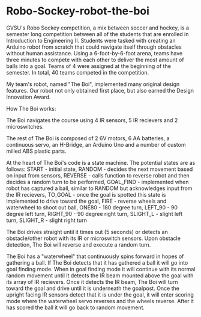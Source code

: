 # Robo-Sockey-robot-the-boi

GVSU's Robo Sockey competition, a mix between soccer and hockey, is a semester long competition between all of the students that are enrolled in Introduction to Engineering II. Students were tasked with creating an Arduino robot from scratch that could navigate itself through obstacles without human assistance. Using a 6-foot-by-6-foot arena, teams have three minutes to compete with each other to deliver the most amount of balls into a goal. Teams of 4 were assigned at the beginning of the semester. In total, 40 teams competed in the competition.


My team's robot, named "The Boi", implemented many original design features. Our robot not only obtained first place, but also earned the Design Innovation Award.

How The Boi works:

The Boi navigates the course using 4 IR sensors, 5 IR recievers and 2 microswitches.

The rest of The Boi is composed of 2 6V motors, 6 AA batteries, a continuous servo, an H-Bridge, an Arduino Uno and a number of custom milled ABS plastic parts.

At the heart of The Boi's code is a state machine. The potential states are as follows: 
START - initial state, 
RANDOM - decides the next movement based on input from sensors, 
REVERSE - calls function to reverse robot and then decides a random turn to be performed, 
GOAL_FIND - implemented when robot has captured a ball, similar to RANDOM but acknowledges input from the IR recievers, 
TO_GOAL - once the goal is spotted this state is implemented to drive toward the goal, 
FIRE - reverse wheels and waterwheel to shoot out ball, 
ONE80 - 180 degree turn, 
LEFT_90 - 90 degree left turn, 
RIGHT_90 - 90 degree right turn, 
SLIGHT_L - slight left turn, 
SLIGHT_R - slight right turn

The Boi drives straight until it times out (5 seconds) or detects an obstacle/other robot with its IR or microswitch sensors. Upon obstacle detection, The Boi will reverse and execute a random turn.

The Boi has a "waterwheel" that continuously spins forward in hopes of gathering a ball. If The Boi detects that it has gathered a ball it will go into goal finding mode. When in goal finding mode it will continue with its normal random movement until it detects the IR beam mounted above the goal with its array of IR recievers. Once it detects the IR beam, The Boi will turn toward the goal and drive until it is underneath the goalpost. Once the upright facing IR sensors detect that it is under the goal, it will enter scoring mode where the  waterwheel servo reverses and the wheels reverse. After it has scored the ball it will go back to random movement.
